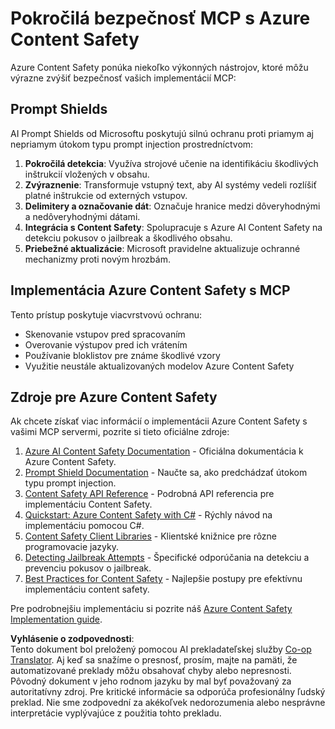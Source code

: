 <!--
CO_OP_TRANSLATOR_METADATA:
{
  "original_hash": "f5300fd1b5e84520d500b2a8f568a1d8",
  "translation_date": "2025-07-17T13:49:22+00:00",
  "source_file": "02-Security/azure-content-safety.md",
  "language_code": "sk"
}
-->
# Pokročilá bezpečnosť MCP s Azure Content Safety

Azure Content Safety ponúka niekoľko výkonných nástrojov, ktoré môžu výrazne zvýšiť bezpečnosť vašich implementácií MCP:

## Prompt Shields

AI Prompt Shields od Microsoftu poskytujú silnú ochranu proti priamym aj nepriamym útokom typu prompt injection prostredníctvom:

1. **Pokročilá detekcia**: Využíva strojové učenie na identifikáciu škodlivých inštrukcií vložených v obsahu.
2. **Zvýraznenie**: Transformuje vstupný text, aby AI systémy vedeli rozlíšiť platné inštrukcie od externých vstupov.
3. **Delimitery a označovanie dát**: Označuje hranice medzi dôveryhodnými a nedôveryhodnými dátami.
4. **Integrácia s Content Safety**: Spolupracuje s Azure AI Content Safety na detekciu pokusov o jailbreak a škodlivého obsahu.
5. **Priebežné aktualizácie**: Microsoft pravidelne aktualizuje ochranné mechanizmy proti novým hrozbám.

## Implementácia Azure Content Safety s MCP

Tento prístup poskytuje viacvrstvovú ochranu:
- Skenovanie vstupov pred spracovaním
- Overovanie výstupov pred ich vrátením
- Používanie bloklistov pre známe škodlivé vzory
- Využitie neustále aktualizovaných modelov Azure Content Safety

## Zdroje pre Azure Content Safety

Ak chcete získať viac informácií o implementácii Azure Content Safety s vašimi MCP servermi, pozrite si tieto oficiálne zdroje:

1. [Azure AI Content Safety Documentation](https://learn.microsoft.com/azure/ai-services/content-safety/) - Oficiálna dokumentácia k Azure Content Safety.
2. [Prompt Shield Documentation](https://learn.microsoft.com/azure/ai-services/content-safety/concepts/prompt-shield) - Naučte sa, ako predchádzať útokom typu prompt injection.
3. [Content Safety API Reference](https://learn.microsoft.com/rest/api/contentsafety/) - Podrobná API referencia pre implementáciu Content Safety.
4. [Quickstart: Azure Content Safety with C#](https://learn.microsoft.com/azure/ai-services/content-safety/quickstart-csharp) - Rýchly návod na implementáciu pomocou C#.
5. [Content Safety Client Libraries](https://learn.microsoft.com/azure/ai-services/content-safety/quickstart-client-libraries-rest-api) - Klientské knižnice pre rôzne programovacie jazyky.
6. [Detecting Jailbreak Attempts](https://learn.microsoft.com/azure/ai-services/content-safety/concepts/jailbreak-detection) - Špecifické odporúčania na detekciu a prevenciu pokusov o jailbreak.
7. [Best Practices for Content Safety](https://learn.microsoft.com/azure/ai-services/content-safety/concepts/best-practices) - Najlepšie postupy pre efektívnu implementáciu content safety.

Pre podrobnejšiu implementáciu si pozrite náš [Azure Content Safety Implementation guide](./azure-content-safety-implementation.md).

**Vyhlásenie o zodpovednosti**:  
Tento dokument bol preložený pomocou AI prekladateľskej služby [Co-op Translator](https://github.com/Azure/co-op-translator). Aj keď sa snažíme o presnosť, prosím, majte na pamäti, že automatizované preklady môžu obsahovať chyby alebo nepresnosti. Pôvodný dokument v jeho rodnom jazyku by mal byť považovaný za autoritatívny zdroj. Pre kritické informácie sa odporúča profesionálny ľudský preklad. Nie sme zodpovední za akékoľvek nedorozumenia alebo nesprávne interpretácie vyplývajúce z použitia tohto prekladu.